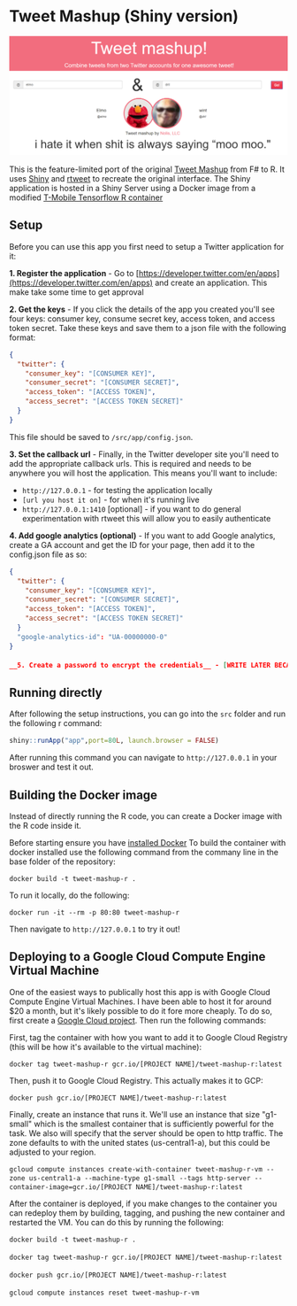 # Tweet Mashup (Shiny version)

![Elmo and Dril mashup](misc/tweet-mashup-example-01.png)

This is the feature-limited port of the original [Tweet Mashup](https://github.com/jnolis/TweetMashup) from F# to R. It uses [Shiny](https://shiny.rstudio.com/) and [rtweet](https://github.com/ropensci/rtweet) to recreate the original interface. The Shiny application is hosted in a Shiny Server using a Docker image from a modified [T-Mobile Tensorflow R container](https://github.com/tmobile/r-tensorflow-api)

## Setup

Before you can use this app you first need to setup a Twitter application for it:

__1. Register the application__ - Go to [https://developer.twitter.com/en/apps](https://developer.twitter.com/en/apps) and create an application. This make take some time to get approval

__2. Get the keys__ - If you click the details of the app you created you'll see four keys: consumer key, consume secret key, access token, and access token secret. Take these keys and save them to a json file with the following format:

```json
{
  "twitter": {
    "consumer_key": "[CONSUMER KEY]",
    "consumer_secret": "[CONSUMER SECRET]",
    "access_token": "[ACCESS TOKEN]",
    "access_secret": "[ACCESS TOKEN SECRET]"
  }
}
```

This file should be saved to `/src/app/config.json`.

__3. Set the callback url__ - Finally, in the Twitter developer site you'll need to add the appropriate callback urls. This is required and needs to be anywhere you will host the application. This means you'll want to include:

* `http://127.0.0.1` - for testing the application locally
* `[url you host it on]` - for when it's running live
* `http://127.0.0.1:1410` [optional] - if you want to do general experimentation with rtweet this will allow you to easily authenticate

__4. Add google analytics (optional)__ - If you want to add Google analytics, create a GA account and get the ID for your page, then add it to the config.json file as so:

```json
{
  "twitter": {
    "consumer_key": "[CONSUMER KEY]",
    "consumer_secret": "[CONSUMER SECRET]",
    "access_token": "[ACCESS TOKEN]",
    "access_secret": "[ACCESS TOKEN SECRET]"
  }
  "google-analytics-id": "UA-00000000-0"
}

__5. Create a password to encrypt the credentials__ - [WRITE LATER BECAUSE I DON'T FEEL LIKE IT]
```

## Running directly

After following the setup instructions, you can go into the `src` folder and run the following r command:

```r
shiny::runApp("app",port=80L, launch.browser = FALSE)
```

After running this command you can navigate to `http://127.0.0.1` in your broswer and test it out.

## Building the Docker image

Instead of directly running the R code, you can create a Docker image with the R code inside it.

Before starting ensure you have [installed Docker](https://docs.docker.com/v17.09/engine/installation/)
To build the container with docker installed use the following command from the commany line in the base folder of the repository:

```
docker build -t tweet-mashup-r .
```

To run it locally, do the following:

```
docker run -it --rm -p 80:80 tweet-mashup-r
```

Then navigate to `http://127.0.0.1` to try it out! 

## Deploying to a Google Cloud Compute Engine Virtual Machine

One of the easiest ways to publically host this app is with Google Cloud Compute Engine Virtual Machines. I have been able to host it for around $20 a month, but it's likely possible to do it fore more cheaply. To do so, first create a [Google Cloud project](https://cloud.google.com/resource-manager/docs/creating-managing-projects). Then run the following commands:

First, tag the container with how you want to add it to Google Cloud Registry (this will be how it's available to the virtual machine):

```
docker tag tweet-mashup-r gcr.io/[PROJECT NAME]/tweet-mashup-r:latest
```

Then, push it to Google Cloud Registry. This actually makes it to GCP:

```
docker push gcr.io/[PROJECT NAME]/tweet-mashup-r:latest
```

Finally, create an instance that runs it. We'll use an instance that size "g1-small" which is the smallest container that is sufficiently powerful for the task. We also will specify that the server should be open to http traffic. The zone defaults to with the united states (us-central1-a), but this could be adjusted to your region.

```
gcloud compute instances create-with-container tweet-mashup-r-vm --zone us-central1-a --machine-type g1-small --tags http-server --container-image=gcr.io/[PROJECT NAME]/tweet-mashup-r:latest
```

After the container is deployed, if you make changes to the container you can redeploy them by building, tagging, and pushing the new container and restarted the VM. You can do this by running the following:

```
docker build -t tweet-mashup-r .

docker tag tweet-mashup-r gcr.io/[PROJECT NAME]/tweet-mashup-r:latest

docker push gcr.io/[PROJECT NAME]/tweet-mashup-r:latest

gcloud compute instances reset tweet-mashup-r-vm
```